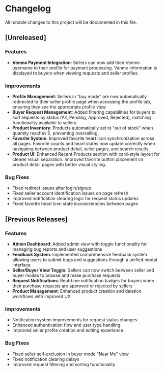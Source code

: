 # Changelog

All notable changes to this project will be documented in this file.

## [Unreleased]

### Features
- **Venmo Payment Integration**: Sellers can now add their Venmo username to their profile for payment processing. Venmo information is displayed to buyers when viewing requests and seller profiles.

### Improvements
- **Profile Management**: Sellers in "buy mode" are now automatically redirected to their seller profile page when accessing the profile tab, ensuring they see the appropriate profile view.
- **Buyer Request Management**: Added filtering capabilities for buyers to sort requests by status (All, Pending, Approved, Rejected), matching functionality available to sellers.
- **Product Inventory**: Products automatically set to "out of stock" when quantity reaches 0, preventing overselling.
- **Favorite System**: Improved favorite heart icon synchronization across all pages. Favorite counts and heart states now update correctly when navigating between product detail, seller pages, and search results.
- **Product UI**: Enhanced Recent Products section with card-style layout for clearer visual separation. Improved favorite button placement on product detail pages with better visual styling.

### Bug Fixes
- Fixed redirect issues after login/signup
- Fixed seller account identification issues on page refresh
- Improved notification clearing logic for request status updates
- Fixed favorite heart icon state inconsistencies between pages

## [Previous Releases]

### Features
- **Admin Dashboard**: Added admin view with toggle functionality for managing bug reports and user suggestions
- **Feedback System**: Implemented comprehensive feedback system allowing users to submit bugs and suggestions through a unified modal interface
- **Seller/Buyer View Toggle**: Sellers can now switch between seller and buyer modes to browse and make purchase requests
- **Request Notifications**: Real-time notification badges for buyers when their purchase requests are approved or rejected by sellers
- **Product Management**: Enhanced product creation and deletion workflows with improved UX

### Improvements
- Notification system improvements for request status changes
- Enhanced authentication flow and user type handling
- Improved seller profile creation and editing experience

### Bug Fixes
- Fixed seller self-exclusion in buyer mode "Near Me" view
- Fixed notification clearing delays
- Improved request filtering and sorting functionality

